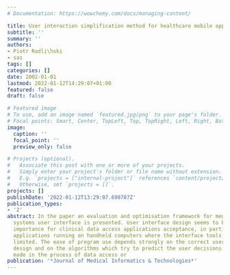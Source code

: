 ```yaml
---
# Documentation: https://wowchemy.com/docs/managing-content/

title: User interaction simplification method for healthcare mobile applications
subtitle: ''
summary: ''
authors:
- Piotr Radli\ŉski
- sas
tags: []
categories: []
date: 2002-01-01
lastmod: 2022-01-12T14:29:07+01:00
featured: false
draft: false

# Featured image
# To use, add an image named `featured.jpg/png` to your page's folder.
# Focal points: Smart, Center, TopLeft, Top, TopRight, Left, Right, BottomLeft, Bottom, BottomRight.
image:
  caption: ''
  focal_point: ''
  preview_only: false

# Projects (optional).
#   Associate this post with one or more of your projects.
#   Simply enter your project's folder or file name without extension.
#   E.g. `projects = ["internal-project"]` references `content/project/deep-learning/index.md`.
#   Otherwise, set `projects = []`.
projects: []
publishDate: '2022-01-12T13:29:07.690787Z'
publication_types:
- '2'
abstract: In the paper an evaluation and optimisation framework for medical data access
  systems user interface is presented. User interface design seems to be of crucial
  importance for clinical data access applications acceptance, in particular for the
  applications running on handheld computers where the interface tools are significantly
  limited. The ease of program use depends strongly on the correct user interface
  design and on the algorithms which try to predict the user decisions and interactions
  made in the process of data access or
publication: '*Journal of Medical Informatics & Technologies*'
---
```


